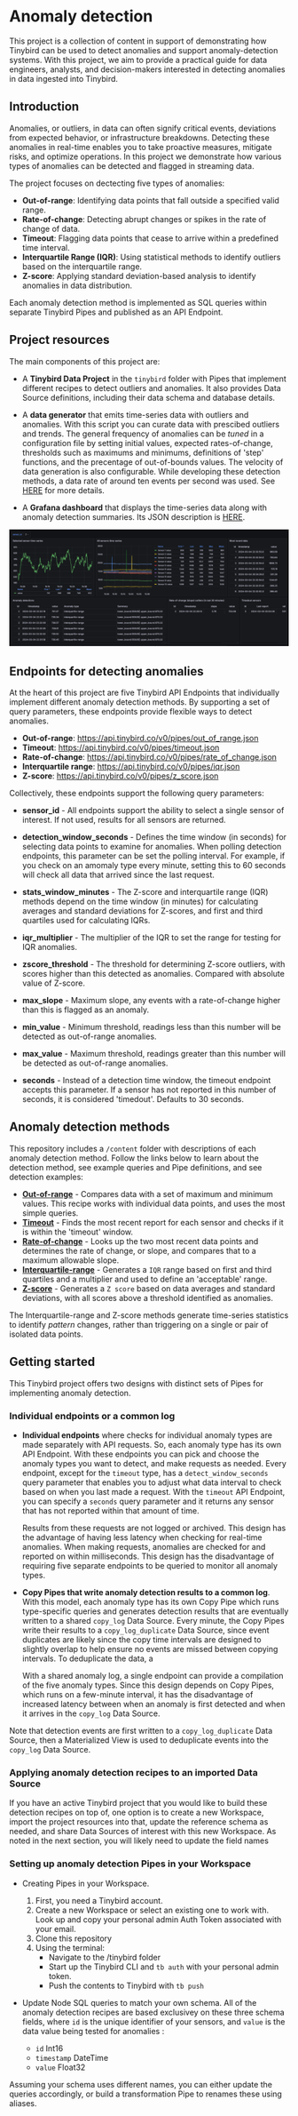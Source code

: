 # Anomaly detection 

This project is a collection of content in support of demonstrating how Tinybird can be used to detect anomalies and support anomaly-detection systems. With this project, we aim to provide a practical guide for data engineers, analysts, and decision-makers interested in detecting anomalies in data ingested into Tinybird. 


## Introduction

Anomalies, or outliers, in data can often signify critical events, deviations from expected behavior, or infrastructure breakdowns. Detecting these anomalies in real-time enables you to take proactive measures, mitigate risks, and optimize operations. In this project we demonstrate how various types of anomalies can be detected and flagged in streaming data.

The project focuses on dectecting five types of anomalies:

* **Out-of-range**: Identifying data points that fall outside a specified valid range.
* **Rate-of-change**: Detecting abrupt changes or spikes in the rate of change of data.
* **Timeout**: Flagging data points that cease to arrive within a predefined time interval.
* **Interquartile Range (IQR)**: Using statistical methods to identify outliers based on the interquartile range.
* **Z-score**: Applying standard deviation-based analysis to identify anomalies in data distribution.

Each anomaly detection method is implemented as SQL queries within separate Tinybird Pipes and published as an API Endpoint. 

## Project resources

The main components of this project are:

* A **Tinybird Data Project** in the `tinybird` folder with Pipes that implement different recipes to detect outliers and anomalies. It also provides Data Source definitions, including their data schema and database details. 

* A **data generator** that emits time-series data with outliers and anomalies. With this script you can curate data with prescibed outliers and trends. The general frequency of anomalies can be *tuned* in a configuration file by setting initial values, expected rates-of-change, thresholds such as maximums and minimums, definitions of 'step' functions, and the precentage of out-of-bounds values. The velocity of data generation is also configurable. While developing these detection methods, a data rate of around ten events per second was used. See [HERE](./data-generator/readme.md) for more details. 

* A **Grafana dashboard** that displays the time-series data along with anomaly detection summaries. Its JSON description is [HERE](./dashboard/anomaly-detection.json).

![Anomaly detection dashboard](./charts/dashboard-poc.png)

## Endpoints for detecting anomalies

At the heart of this project are five Tinybird API Endpoints that individually implement different anomaly detection methods. By supporting a set of query parameters, these endpoints provide flexible ways to detect anomalies. 

* **Out-of-range**: https://api.tinybird.co/v0/pipes/out_of_range.json
* **Timeout**: https://api.tinybird.co/v0/pipes/timeout.json
* **Rate-of-change**: https://api.tinybird.co/v0/pipes/rate_of_change.json
* **Interquartile range**: https://api.tinybird.co/v0/pipes/iqr.json
* **Z-score**: https://api.tinybird.co/v0/pipes/z_score.json

Collectively, these endpoints support the following query parameters:

* **sensor_id** - All endpoints support the ability to select a single sensor of interest. If not used, results for all sensors are returned.

* **detection_window_seconds** - Defines the time window (in seconds) for selecting data points to examine for anomalies. When polling detection endpoints, this parameter can be set the polling interval. For example, if you check on an amomaly type every minute, setting this to 60 seconds will check all data that arrived since the last request.  

* **stats_window_minutes** - The Z-score and interquartile range (IQR) methods depend on the time window (in minutes) for calculating averages and standard deviations for Z-scores, and first and third quartiles used for calculating IQRs.

* **iqr_multiplier** - The multiplier of the IQR to set the range for testing for IQR anomalies.

* **zscore_threshold** - The threshold for determining Z-score outliers, with scores higher than this detected as anomalies. Compared with absolute value of Z-score.

* **max_slope** - Maximum slope, any events with a rate-of-change higher than this is flagged as an anomaly.

* **min_value** - Minimum threshold, readings less than this number will be detected as out-of-range anomalies.

* **max_value** - Maximum threshold, readings greater than this number will be detected as out-of-range anomalies.

* **seconds** - Instead of a detection time window, the timeout endpoint accepts this parameter. If a sensor has not reported in this number of seconds, it is considered 'timedout'. Defaults to 30 seconds.

## Anomaly detection methods

This repository includes a `/content` folder with descriptions of each anomaly detection method. Follow the links below to learn about the detection method, see example queries and Pipe definitions, and see detection examples: 

* **[Out-of-range](https://github.com/tinybirdco/use-case-anomaly-detection/blob/main/content/out-of-range.md)** - Compares data with a set of maximum and minimum values. This recipe works with individual data points, and uses the most simple queries.  
* **[Timeout](https://github.com/tinybirdco/use-case-anomaly-detection/blob/main/content/timeout.md)** - Finds the most recent report for each sensor and checks if it is within the 'timeout' window.  
* **[Rate-of-change](https://github.com/tinybirdco/use-case-anomaly-detection/blob/main/content/rate-of-change.md)** - Looks up the two most recent data points and determines the rate of change, or slope, and compares that to a maximum allowable slope.  
* **[Interquartile-range](https://github.com/tinybirdco/use-case-anomaly-detection/blob/main/content/interquartile-range.md)** - Generates a `IQR` range based on first and third quartiles and a multiplier and used to define an 'acceptable' range. 
* **[Z-score](https://github.com/tinybirdco/use-case-anomaly-detection/blob/main/content/z-score.md)** - Generates a `Z score` based on data averages and standard deviations, with all scores above a threshold identified as anomalies.  

The Interquartile-range and Z-score methods generate time-series statistics to identify *pattern* changes, rather than triggering on a single or pair of isolated data points.


## Getting started

This Tinybird project offers two designs with distinct sets of Pipes for implementing anomaly detection. 

### Individual endpoints or a common log

* **Individual endpoints** where checks for individual anomaly types are made separately with API requests. So, each anomaly type has its own API Endpoint. With these endpoints you can pick and choose the anomaly types you want to detect, and make requests as needed. Every endpoint, except for the `timeout` type, has a `detect_window_seconds` query parameter that enables you to adjust what data interval to check based on when you last made a request. With the `timeout` API Endpoint, you can specify a `seconds` query parameter and it returns any sensor that has not reported within that amount of time.

  Results from these requests are not logged or archived. This design has the advantage of having less latency when checking for real-time anomalies. When making requests,  anomalies are checked for and reported on within milliseconds. This design has the disadvantage of requiring five separate endpoints to be queried to monitor all anomaly types. 

* **Copy Pipes that write anomaly detection results to a common log**. With this model, each anomaly type has its own Copy Pipe which runs type-specific queries and generates detection results that are eventually written to a shared `copy_log` Data Source. Every minute, the Copy Pipes write their results to a `copy_log_duplicate` Data Source, since event duplicates are likely since the copy time intervals are designed to slightly overlap to help ensure no events are missed between copying intervals. To deduplicate the data, a 

  With a shared anomaly log, a single endpoint can provide a compilation of the five anomaly types. Since this design depends on Copy Pipes, which runs on a few-minute interval, it has the disadvantage of increased latency between when an anomaly is first detected and when it arrives in the `copy_log` Data Source. 

Note that detection events are first written to a `copy_log_duplicate` Data Source, then a Materialized View is used to deduplicate events into the `copy_log` Data Source. 

### Applying anomaly detection recipes to an imported Data Source

If you have an active Tinybird project that you would like to build these detection recipes on top of, one option is to create a new Workspace, import the project resources into that, update the reference schema as needed, and share Data Sources of interest with this new Workspace. As noted in the next section, you will likely need to update the field names 


### Setting up anomaly detection Pipes in your Workspace

* Creating Pipes in your Workspace.
  1) First, you need a Tinybird account. 
  2) Create a new Workspace or select an existing one to work with. Look up and copy your personal admin Auth Token associated with your email.  
  3) Clone this repository 
  4) Using the terminal:
      * Navigate to the /tinybird folder
      * Start up the Tinybird CLI and `tb auth` with your personal admin token.
      * Push the contents to Tinybird with `tb push`
* Update Node SQL queries to match your own schema. All of the anomaly detection recipes are based exclusivey on these three schema fields, where `id` is the unique identifier of your sensors, and `value` is the data value being tested for anomalies :

  * `id` Int16
  * `timestamp` DateTime
  * `value` Float32

Assuming your schema uses different names, you can either update the queries accordingly, or build a transformation Pipe to renames these using aliases. 



